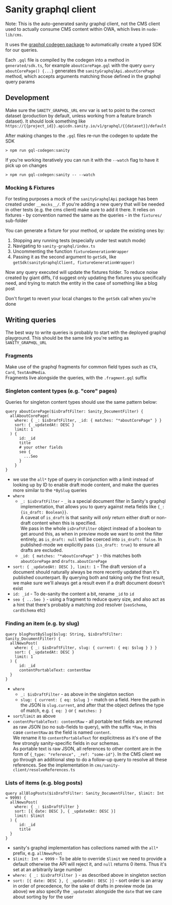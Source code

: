 # Sanity graphql client

Note: This is the auto-generated sanity graphql client, not the CMS client used to actually consume CMS content within OWA, which lives in `node-lib/cms`.

It uses the [graphql codegen package](https://www.the-guild.dev/graphql/codegen) to automatically create a typed SDK for our queries.

Each `.gql` file is compiled by the codegen into a method in `generated/sdk.ts`, for example `aboutCorePage.gql` with the query `query aboutCorePage() {...}` generates the `sanityGraphqlApi.aboutCorePage` method, which accepts arguments matching those defined in the graphql query params

## Development
Make sure the `SANITY_GRAPHQL_URL` env var is set to point to the correct dataset (production by default, unless working from a feature branch dataset). It should look something like `https://{{project_id}}.apicdn.sanity.io/v1/graphql/{{dataset}}/default`

After making changes to the `.gql` files re-run the codegen to update the SDK
```
> npm run gql-codegen:sanity
```
If you're working iteratively you can run it with the `--watch` flag to have it pick up on changes
```
> npm run gql-codegen:sanity -- --watch
```

### Mocking & Fixtures
For testing purposes a mock of the `sanityGraphqlApi` package has been created under `__mocks__/`. If you're adding a new query that will be needed in other tests (e.g. the cms client) make sure to add it there. It relies on fixtures - by convention named the same as the queries - in the `fixtures/` sub-folder

You can generate a fixture for your method, or update the existing ones by:
1. Stopping any running tests (especially under test watch mode) 
2. Navigating to `sanity-graphql/index.ts`
3. Uncommenting the function `fixtureGenerationWrapper`
4. Passing it as the second argument to `getSdk`, like `getSdk(sanityGraphqlClient, fixtureGenerationWrapper)`

Now any query executed will update the fixtures folder. To reduce noise created by giant diffs, I'd suggest only updating the fixtures you specifically need, and trying to match the entity in the case of something like a blog post

Don't forget to revert your local changes to the `getSdk` call when you're done

## Writing queries
The best way to write queries is probably to start with the deployed graphql playground. This should be the same link you're setting as `SANITY_GRAPHQL_URL`

### Fragments
Make use of the graphql fragments for common field types such as `CTA`, `Card`, `TextAndMedia`.  
Fragments live alongside the queries, with the `.fragment.gql` suffix

### Singleton content types (e.g. "core" pages)

Queries for singleton content types should use the same pattern below:
```gql
query aboutCorePage($isDraftFilter: Sanity_DocumentFilter) {
  allAboutCorePage(
    where: { _: $isDraftFilter, _id: { matches: "*aboutCorePage" } }
    sort: { _updatedAt: DESC }
    limit: 1
  ) {
      id: _id
      title
      # your other fields
      seo {
        ...Seo
      }
    }
}
```
- we use the `all*` type of query in conjunction with a limit instead of looking up by ID to enable draft mode content, and make the queries more similar to the `*BySlug` queries
- `where`
  - `_: $isDraftFilter` - `_` is a special document filter in Sanity's graphql implementation, that allows you to query against meta fields like  `{_: {is_draft: Boolean}}`.  
  A caveat of `is_draft` is that sanity will _only_ return either draft or non-draft content when this is specified.   
  We pass in the whole `isDraftFilter` object instead of a boolean to get around this, as when in preview mode we want to omit the filter entirely, as `is_draft: null` will be coerced into `is_draft: false`. In published-mode we explicitly pass `{is_draft: true}` to ensure all drafts are excluded.
  - `_id: { matches: "*aboutCorePage" }` - this matches both `aboutCorePage` and `drafts.aboutCorePage`
- `sort: { _updatedAt: DESC }, limit: 1` - The draft version of a document should naturally always be more recently updated than it's published counterpart. By querying both and taking only the first result, we make sure we'll always get a result even if a draft document doesn't exist
- `id: _id` - To de-sanity the content a bit, rename `_id` to `id`
- `seo { ...Seo }` - using a fragment to reduce query size, and also act as a hint that there's probably a matching zod resolver (`seoSchema`, `cardSchema` etc)

### Finding an item (e.g. by slug)

```gql
query blogPostBySlug($slug: String, $isDraftFilter: Sanity_DocumentFilter) {
  allNewsPost(
    where: { _: $isDraftFilter, slug: { current: { eq: $slug } } }
    sort: { _updatedAt: DESC }
    limit: 1
  ) {
      id: _id
      contentPortableText: contentRaw
  }
}
```
- `where`
  - `_: $isDraftFilter` - as above in the singleton section
  - `slug: { current: { eq: $slug }` - match on a field. Here the path in the JSON is `slug.current`, and after that the object defines the type of match, e.g. `{ eq: }` or `{ matches: }`
- `sort`/`limit` as above
- `contentPortableText: contentRaw` - all portable text fields are returned as raw JSON (so no sub-fields to query), with the suffix `*Raw`, in this case `contentRaw` as the field is named `content`.  
We rename it to `contentPortableText` for explicitness as it's one of the few strongly sanity-specific fields in our schemas.  
As portable text is raw JSON, all references to other content are in the form of `{_type: "reference", _ref: "some-id"}`. In the CMS client we go through an additional step to do a follow-up query to resolve all these references. See the implementation in `cms/sanity-client/resolveReferences.ts`

### Lists of items (e.g. blog posts)

```gql
query allBlogPosts($isDraftFilter: Sanity_DocumentFilter, $limit: Int = 9999) {
  allNewsPost(
    where: { _: $isDraftFilter }
    sort: [{ date: DESC }, { _updatedAt: DESC }]
    limit: $limit
  ) {
      id: _id
      title
  }
}
```

- sanity's graphql implementation has collections named with the `all*` prefix, e.g. `allNewsPost`
- `$limit: Int = 9999` - To be able to override `$limit` we need to provide a default otherwise the API will reject it, and `null` returns 0 items. Thus it's set at an arbitrarily large number
- `where: { _: $isDraftFilter }` - as described above in singleton section
- `sort: [{ date: DESC }, { _updatedAt: DESC }]` - sort order is an array in order of precedence, for the sake of drafts in preview mode (as above) we also specify the `_updatedAt` alongside the `date` that we care about sorting by for the user
